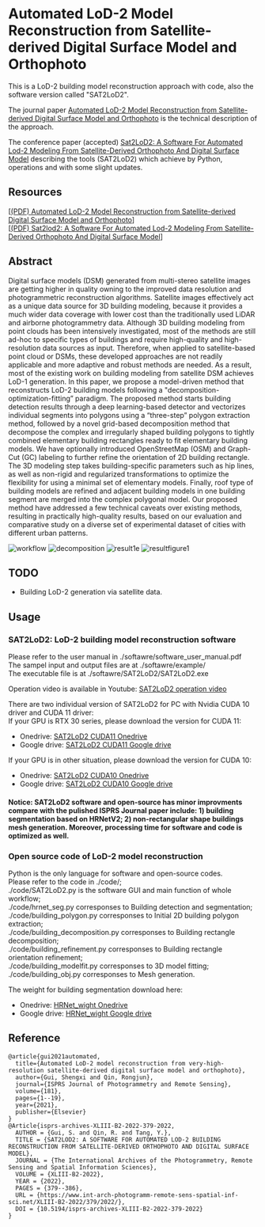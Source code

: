 # Automated LoD-2 Model Reconstruction from Satellite-derived Digital Surface Model and Orthophoto

This is a LoD-2 building model reconstruction approach with code, also the software version called "SAT2LoD2".  
  
The journal paper [Automated LoD-2 Model Reconstruction from Satellite-derived Digital Surface Model and Orthophoto](https://www.sciencedirect.com/science/article/pii/S0924271621002318) is the technical description of the approach.  

  
The conference paper (accepted) [Sat2LoD2: A Software For Automated Lod-2 Modeling From Satellite-Derived Orthophoto And Digital Surface Model](https://arxiv.org/abs/2204.04139) describing the tools (SAT2LoD2) which achieve by Python, operations and with some slight updates.  

  
## Resources
[[(PDF) Automated LoD-2 Model Reconstruction from Satellite-derived Digital Surface Model and Orthophoto](https://arxiv.org/ftp/arxiv/papers/2109/2109.03876.pdf)]  
[[(PDF) Sat2lod2: A Software For Automated Lod-2 Modeling From Satellite-Derived Orthophoto And Digital Surface Model](https://arxiv.org/ftp/arxiv/papers/2204/2204.04139.pdf)]
## Abstract
Digital surface models (DSM) generated from multi-stereo satellite images are getting higher in quality owning to the improved data resolution and photogrammetric reconstruction algorithms. Satellite images effectively act as a unique data source for 3D building modeling, because it provides a much wider data coverage with lower cost than the traditionally used LiDAR and airborne photogrammetry data. Although 3D building modeling from point clouds has been intensively investigated, most of the methods are still ad-hoc to specific types of buildings and require high-quality and high-resolution data sources as input. Therefore, when applied to satellite-based point cloud or DSMs, these developed approaches are not readily applicable and more adaptive and robust methods are needed. As a result, most of the existing work on building modeling from satellite DSM achieves LoD-1 generation. In this paper, we propose a model-driven method that reconstructs LoD-2 building models following a "decomposition-optimization-fitting” paradigm. The proposed method starts building detection results through a deep learning-based detector and vectorizes individual segments into polygons using a “three-step” polygon extraction method, followed by a novel grid-based decomposition method that decompose the complex and irregularly shaped building polygons to tightly combined elementary building rectangles ready to fit elementary building models. We have optionally introduced OpenStreetMap (OSM) and Graph-Cut (GC) labeling to further refine the orientation of 2D building rectangle. The 3D modeling step takes building-specific parameters such as hip lines, as well as non-rigid and regularized transformations to optimize the flexibility for using a minimal set of elementary models. Finally, roof type of building models are refined and adjacent building models in one building segment are merged into the complex polygonal model. Our proposed method have addressed a few technical caveats over existing methods, resulting in practically high-quality results, based on our evaluation and comparative study on a diverse set of experimental dataset of cities with different urban patterns. 

![workflow](https://user-images.githubusercontent.com/32317924/151380594-1a349c74-93ce-493a-b7cc-75aeb0076bdb.jpg)
![decomposition](https://user-images.githubusercontent.com/32317924/151380692-9d94ae99-2df0-4515-bf4f-f3acc35c696f.jpg)
![result1e](https://user-images.githubusercontent.com/32317924/151380719-2166784d-1454-426b-87ff-df69db505a0f.jpg)
![resultfigure1](https://user-images.githubusercontent.com/28346807/172088779-8a0f103c-f141-478c-bc5e-21ea9e656f3b.PNG)


## TODO

- Building LoD-2 generation via satellite data.  


## Usage
### SAT2LoD2: LoD-2 building model reconstruction software
  
Please refer to the user manual in ./softawre/software_user_manual.pdf  
The sampel input and output files are at ./softawre/example/  
The executable file is at ./softawre/SAT2LoD2/SAT2LoD2.exe  
  
Operation video is available in Youtube: [SAT2LoD2 operation video](https://youtu.be/Nn4OABsEOXk)  
  
There are two individual version of SAT2LoD2 for PC with Nvidia CUDA 10 driver and CUDA 11 driver:  
If your GPU is RTX 30 series, please download the version for CUDA 11:   
- Onedrive: [SAT2LoD2 CUDA11 Onedrive](https://buckeyemailosu-my.sharepoint.com/:u:/g/personal/qin_324_osu_edu/EUAersQxRFpHtZPKUfnXTXYBXOn575uHZ97cdEZ_Wx_LHw?e=qaPbw9)  
- Google drive: [SAT2LoD2 CUDA11 Google drive](https://drive.google.com/file/d/1rA7SRPbSYFJwOBc7IfXxBgmUroTOZIOF/view?usp=sharing)  
  
If your GPU is in other situation, please download the version for CUDA 10:   
- Onedrive: [SAT2LoD2 CUDA10 Onedrive](https://buckeyemailosu-my.sharepoint.com/:u:/g/personal/qin_324_osu_edu/EWAmq2Rmr-lHuU9C6fRzsjcBJ7WvB0DRbXArBmXRaGt79w?e=1FyGGf)  
- Google drive: [SAT2LoD2 CUDA10 Google drive](https://drive.google.com/file/d/1t_4epCmaXPuZgHz3QenU-zfd7-vqrvKV/view?usp=sharing)  
  
  
#### Notice: SAT2LoD2 software and open-source has minor improvments compare with the pulished ISPRS Journal paper include: 1) building segmentation based on HRNetV2; 2) non-rectangular shape buildings mesh generation. Moreover, processing time for software and code is optimized as well.  
  
    
### Open source code of LoD-2 model reconstruction
  
Python is the only language for software and open-source codes.  
Please refer to the code in ./code/;  
./code/SAT2LoD2.py is the software GUI and main function of whole workflow;  
./code/hrnet_seg.py corresponses to Building detection and segmentation;  
./code/building_polygon.py corresponses to Initial 2D building polygon extraction;  
./code/building_decomposition.py corresponses to Building rectangle decomposition;  
./code/building_refinement.py corresponses to Building rectangle orientation refinement;  
./code/building_modelfit.py corresponses to 3D model fitting;  
./code/building_obj.py corresponses to Mesh generation.  

The weight for building segmentation download here:   
- Onedrive: [HRNet_wight Onedrive](https://buckeyemailosu-my.sharepoint.com/:u:/g/personal/qin_324_osu_edu/EXWTkwmtb1lPqnkbo57Ttn8BfHcIFfzQPZ41naZBNO8rZA?e=Roocco)  
- Google drive: [HRNet_wight Google drive](https://drive.google.com/file/d/1ya8_t67mpYJl1E7_1GyqSgcBgzIgGQg1/view?usp=sharing)

## Reference
```
@article{gui2021automated,
  title={Automated LoD-2 model reconstruction from very-high-resolution satellite-derived digital surface model and orthophoto},
  author={Gui, Shengxi and Qin, Rongjun},
  journal={ISPRS Journal of Photogrammetry and Remote Sensing},
  volume={181},
  pages={1--19},
  year={2021},
  publisher={Elsevier}
}
@Article{isprs-archives-XLIII-B2-2022-379-2022,
  AUTHOR = {Gui, S. and Qin, R. and Tang, Y.},
  TITLE = {SAT2LOD2: A SOFTWARE FOR AUTOMATED LOD-2 BUILDING RECONSTRUCTION FROM SATELLITE-DERIVED ORTHOPHOTO AND DIGITAL SURFACE MODEL},
  JOURNAL = {The International Archives of the Photogrammetry, Remote Sensing and Spatial Information Sciences},
  VOLUME = {XLIII-B2-2022},
  YEAR = {2022},
  PAGES = {379--386},
  URL = {https://www.int-arch-photogramm-remote-sens-spatial-inf-sci.net/XLIII-B2-2022/379/2022/},
  DOI = {10.5194/isprs-archives-XLIII-B2-2022-379-2022}
}
```

